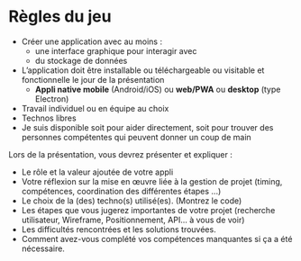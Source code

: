 # Règles du jeu

- Créer une application avec au moins :
  - une interface graphique pour interagir avec
  - du stockage de données
- L’application doit être installable ou téléchargeable ou visitable et fonctionnelle le jour de la présentation
  - **Appli native mobile** (Android/iOS) ou **web/PWA** ou **desktop** (type Electron)
- Travail individuel ou en équipe au choix
- Technos libres
- Je suis disponible soit pour aider directement, soit pour trouver des personnes compétentes qui peuvent donner un coup de main


Lors de la présentation, vous devrez présenter et expliquer :
- Le rôle et la valeur ajoutée de votre appli
- Votre réflexion sur la mise en œuvre liée à la gestion de projet (timing, compétences, coordination des différentes étapes ...)
- Le choix de la (des) techno(s) utilisé(es). (Montrez le code)
- Les étapes que vous jugerez importantes de votre projet (recherche utilisateur, Wireframe, Positionnement, API... à vous de voir)
- Les difficultés rencontrées et les solutions trouvées.
- Comment avez-vous complété vos compétences manquantes si ça a été nécessaire.
